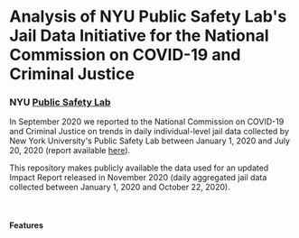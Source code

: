 # Analysis of NYU Public Safety Lab's Jail Data Initiative for the National Commission on COVID-19 and Criminal Justice
### NYU <a href="https://publicsafetylab.org/"><b>Public Safety Lab</b></a>

In September 2020 we reported to the National Commission on COVID-19 and Criminal Justice on trends in daily individual-level jail data collected by New York University's Public Safety Lab between January 1, 2020 and July 20, 2020 (report available <a href="https://cdn.ymaws.com/counciloncj.org/resource/resmgr/covid_commission/covid-19,_jails,_and_public_.pdf">here</a>).

This repository makes publicly available the data used for an updated Impact Report released in November 2020 (daily aggregated jail data collected between January 1, 2020 and October 22, 2020).

<br>

#### Features
